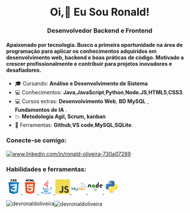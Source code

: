 <h1 align="center">Oi,👋 Eu Sou Ronald!</h1>
<h3 align="center">Desenvolvedor Backend e Frontend</h3>
<h4 align="left">  Apaixonado por tecnologia. Busco a primeira 
oportunidade na área de programação para aplicar os conhecimentos adquiridos em 
desenvolvimento web, backend e boas práticas de código. Motivado a crescer 
profissionalmente e contribuir para projetos inovadores e desafiadores.</h4> 

- 🎓 Cursando: **Análise e Desenvolvimento de Sistema**
- 💻 Conhecimentos: **Java**,**JavaScript**,**Python**,**Node.JS**,**HTML5**,**CSS3**.
- 💻 Cursos extras:  **Desenvolvimento Web**, **BD MySQL** , **Fundamentos de IA** .
- 📉 **Metodologia Agil, Scrum, kanban**
- 🔧 Ferramentas: **Github**,**VS code**,**MySQL**,**SQLite**.
  


<h3 align="left">Conecte-se comigo:</h3>
<p align="left">
<a href="https://linkedin.com/in/www.linkedin.com/in/ronald-oliveira-730a07289" target="blank"><img align="center" src="https://raw.githubusercontent.com/rahuldkjain/github-profile-readme-generator/master/src/images/icons/Social/linked-in-alt.svg" alt="www.linkedin.com/in/ronald-oliveira-730a07289" height="30" width="40" /></a>
</p>

<h3 align="left">Habilidades e ferramentas:</h3>
<p align="left"> <a href="https://www.w3schools.com/css/" target="_blank" rel="noreferrer"> <img src="https://raw.githubusercontent.com/devicons/devicon/master/icons/css3/css3-original-wordmark.svg" alt="css3" width="40" height="40"/> </a> <a href="https://www.w3.org/html/" target="_blank" rel="noreferrer"> <img src="https://raw.githubusercontent.com/devicons/devicon/master/icons/html5/html5-original-wordmark.svg" alt="html5" width="40" height="40"/> </a> <a href="https://www.java.com" target="_blank" rel="noreferrer"> <img src="https://raw.githubusercontent.com/devicons/devicon/master/icons/java/java-original.svg" alt="java" width="40" height="40"/> </a> <a href="https://developer.mozilla.org/en-US/docs/Web/JavaScript" target="_blank" rel="noreferrer"> <img src="https://raw.githubusercontent.com/devicons/devicon/master/icons/javascript/javascript-original.svg" alt="javascript" width="40" height="40"/> </a> <a href="https://www.mysql.com/" target="_blank" rel="noreferrer"> <img src="https://raw.githubusercontent.com/devicons/devicon/master/icons/mysql/mysql-original-wordmark.svg" alt="mysql" width="40" height="40"/> </a> <a href="https://nodejs.org" target="_blank" rel="noreferrer"> <img src="https://raw.githubusercontent.com/devicons/devicon/master/icons/nodejs/nodejs-original-wordmark.svg" alt="nodejs" width="40" height="40"/> </a> <a href="https://www.python.org" target="_blank" rel="noreferrer"> <img src="https://raw.githubusercontent.com/devicons/devicon/master/icons/python/python-original.svg" alt="python" width="40" height="40"/> </a> </p>

<p><img align="left" src="https://github-readme-stats.vercel.app/api/top-langs?username=devronaldoliveira&show_icons=true&locale=en&layout=compact" alt="devronaldoliveira" /></p>

<p> <img align="center" src="https://github-readme-stats.vercel.app/api?username=devronaldoliveira&show_icons=true&locale=en" alt="devronaldoliveira" /></p>
